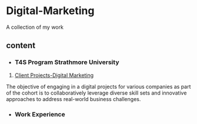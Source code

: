 # Digital-Marketing
A collection of my work
## content
* ### T4S Program Strathmore University 
1. [Client Projects-Digital Marketing](https://github.com/GloriaKinyanjui/Digital-Marketing/blob/main/Portfolio%20Digital%20marketing%20June%202024.pdf)

The objective of engaging in a digital projects for various companies as part of the cohort is to collaboratively leverage diverse skill sets and innovative approaches to address real-world business challenges. 
* ### Work Experience
 []()  
